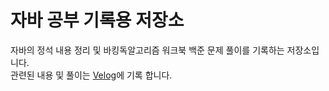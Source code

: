 # 자바 공부 기록용 저장소
자바의 정석 내용 정리 및 바킹독알고리즘 워크북 백준 문제 풀이를 기록하는 저장소입니다.   
관련된 내용 및 풀이는 [Velog](https://velog.io/@ygy0102)에 기록 합니다.
